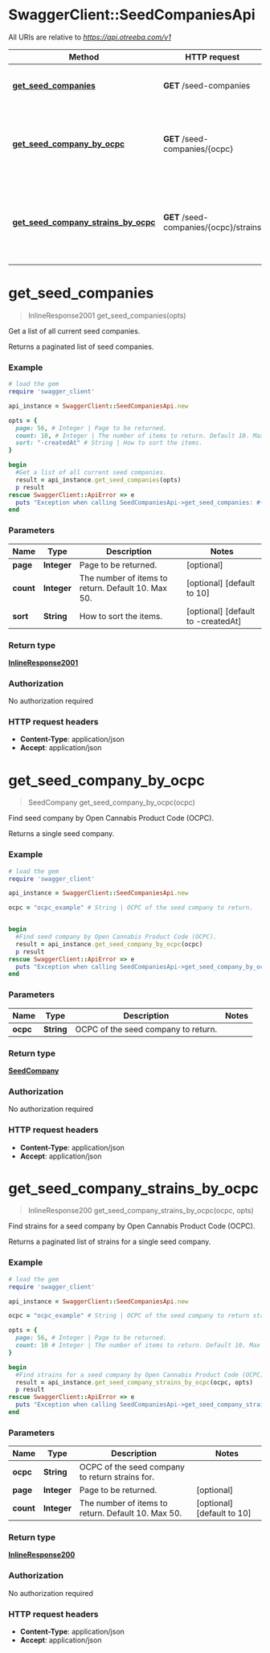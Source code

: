 # SwaggerClient::SeedCompaniesApi

All URIs are relative to *https://api.otreeba.com/v1*

Method | HTTP request | Description
------------- | ------------- | -------------
[**get_seed_companies**](SeedCompaniesApi.md#get_seed_companies) | **GET** /seed-companies | Get a list of all current seed companies.
[**get_seed_company_by_ocpc**](SeedCompaniesApi.md#get_seed_company_by_ocpc) | **GET** /seed-companies/{ocpc} | Find seed company by Open Cannabis Product Code (OCPC).
[**get_seed_company_strains_by_ocpc**](SeedCompaniesApi.md#get_seed_company_strains_by_ocpc) | **GET** /seed-companies/{ocpc}/strains | Find strains for a seed company by Open Cannabis Product Code (OCPC).


# **get_seed_companies**
> InlineResponse2001 get_seed_companies(opts)

Get a list of all current seed companies.

Returns a paginated list of seed companies.

### Example
```ruby
# load the gem
require 'swagger_client'

api_instance = SwaggerClient::SeedCompaniesApi.new

opts = { 
  page: 56, # Integer | Page to be returned.
  count: 10, # Integer | The number of items to return. Default 10. Max 50.
  sort: "-createdAt" # String | How to sort the items.
}

begin
  #Get a list of all current seed companies.
  result = api_instance.get_seed_companies(opts)
  p result
rescue SwaggerClient::ApiError => e
  puts "Exception when calling SeedCompaniesApi->get_seed_companies: #{e}"
end
```

### Parameters

Name | Type | Description  | Notes
------------- | ------------- | ------------- | -------------
 **page** | **Integer**| Page to be returned. | [optional] 
 **count** | **Integer**| The number of items to return. Default 10. Max 50. | [optional] [default to 10]
 **sort** | **String**| How to sort the items. | [optional] [default to -createdAt]

### Return type

[**InlineResponse2001**](InlineResponse2001.md)

### Authorization

No authorization required

### HTTP request headers

 - **Content-Type**: application/json
 - **Accept**: application/json



# **get_seed_company_by_ocpc**
> SeedCompany get_seed_company_by_ocpc(ocpc)

Find seed company by Open Cannabis Product Code (OCPC).

Returns a single seed company.

### Example
```ruby
# load the gem
require 'swagger_client'

api_instance = SwaggerClient::SeedCompaniesApi.new

ocpc = "ocpc_example" # String | OCPC of the seed company to return.


begin
  #Find seed company by Open Cannabis Product Code (OCPC).
  result = api_instance.get_seed_company_by_ocpc(ocpc)
  p result
rescue SwaggerClient::ApiError => e
  puts "Exception when calling SeedCompaniesApi->get_seed_company_by_ocpc: #{e}"
end
```

### Parameters

Name | Type | Description  | Notes
------------- | ------------- | ------------- | -------------
 **ocpc** | **String**| OCPC of the seed company to return. | 

### Return type

[**SeedCompany**](SeedCompany.md)

### Authorization

No authorization required

### HTTP request headers

 - **Content-Type**: application/json
 - **Accept**: application/json



# **get_seed_company_strains_by_ocpc**
> InlineResponse200 get_seed_company_strains_by_ocpc(ocpc, opts)

Find strains for a seed company by Open Cannabis Product Code (OCPC).

Returns a paginated list of strains for a single seed company.

### Example
```ruby
# load the gem
require 'swagger_client'

api_instance = SwaggerClient::SeedCompaniesApi.new

ocpc = "ocpc_example" # String | OCPC of the seed company to return strains for.

opts = { 
  page: 56, # Integer | Page to be returned.
  count: 10 # Integer | The number of items to return. Default 10. Max 50.
}

begin
  #Find strains for a seed company by Open Cannabis Product Code (OCPC).
  result = api_instance.get_seed_company_strains_by_ocpc(ocpc, opts)
  p result
rescue SwaggerClient::ApiError => e
  puts "Exception when calling SeedCompaniesApi->get_seed_company_strains_by_ocpc: #{e}"
end
```

### Parameters

Name | Type | Description  | Notes
------------- | ------------- | ------------- | -------------
 **ocpc** | **String**| OCPC of the seed company to return strains for. | 
 **page** | **Integer**| Page to be returned. | [optional] 
 **count** | **Integer**| The number of items to return. Default 10. Max 50. | [optional] [default to 10]

### Return type

[**InlineResponse200**](InlineResponse200.md)

### Authorization

No authorization required

### HTTP request headers

 - **Content-Type**: application/json
 - **Accept**: application/json




